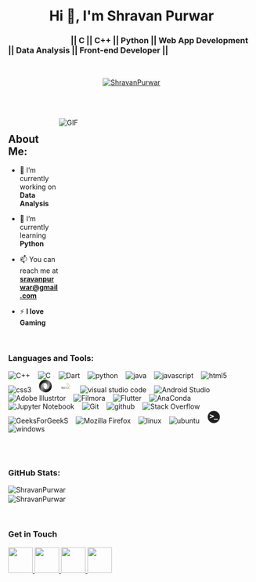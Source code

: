 <h1 align="center">Hi 👋, I'm Shravan Purwar</h1>

###  &nbsp;&nbsp;&nbsp;&nbsp;&nbsp;&nbsp;&nbsp;&nbsp;&nbsp;&nbsp;&nbsp;&nbsp;&nbsp;&nbsp;&nbsp;&nbsp;&nbsp;&nbsp;&nbsp;&nbsp;&nbsp;&nbsp;&nbsp;&nbsp;&nbsp;&nbsp;&nbsp;&nbsp;&nbsp;&nbsp;&nbsp;&nbsp; || C || C++ || Python || Web App Development || Data Analysis || Front-end Developer || 

<br>



<p align="center"> <a href="https://github.com/ryo-ma/github-profile-trophy"><img src="https://github-profile-trophy.vercel.app/?username=ShravanPurwar" alt="ShravanPurwar" /></a> </p>
<br>
<br><br>


<img align="right" height="400" width="400" alt="GIF" src="https://media.giphy.com/media/jRf5fsn8G6YaogAWxn/source.gif" />

## About Me:

- 🔭 I’m currently working on **Data Analysis**

- 🌱 I’m currently learning **Python**

- 📫 You can reach me at **sravanpurwar@gmail.com**

- ⚡  **I love Gaming**

<br>

### Languages and Tools:

 <img alt="C++" width="26px" src="https://img.icons8.com/color/48/000000/c-plus-plus-logo.png" />
 &nbsp;&nbsp;
<img alt="C" width="26px" src="https://img.icons8.com/color/48/000000/c-programming.png" />
&nbsp;&nbsp;
<img alt="Dart" width="26px" src="https://img.icons8.com/color/48/000000/dart.png" />
&nbsp;&nbsp;
<img alt="python" width="26px" src="https://img.icons8.com/color/240/000000/python.png">
&nbsp;&nbsp;
<img alt="java" width="26px" src="https://img.icons8.com/color/240/000000/java-coffee-cup-logo.png">
 &nbsp;&nbsp;
<img alt="javascript" width="26px" src="https://img.icons8.com/color/240/000000/javascript.png" />
 &nbsp;&nbsp;
<img alt="html5" width="26px" src="https://img.icons8.com/color/240/000000/html-5.png">
 &nbsp;&nbsp;
<img alt="css3" width="26px" src="https://img.icons8.com/color/240/000000/css3.png">
 &nbsp;&nbsp;
<img alt="json" width="26px" src="https://raw.githubusercontent.com/github/explore/80688e429a7d4ef2fca1e82350fe8e3517d3494d/topics/json/json.png">
 &nbsp;&nbsp;
<img alt="MySQL" width="26px" src="https://raw.githubusercontent.com/github/explore/80688e429a7d4ef2fca1e82350fe8e3517d3494d/topics/mysql/mysql.png">
 &nbsp;&nbsp;
<img alt="visual studio code" width="26px" src="https://img.icons8.com/fluent/240/000000/visual-studio-code-2019.png" />
 &nbsp;&nbsp;
<img alt="Android Studio" width="26px" src="https://upload.wikimedia.org/wikipedia/commons/thumb/9/95/Android_Studio_Icon_3.6.svg/1900px-Android_Studio_Icon_3.6.svg.png" />
 &nbsp;&nbsp;
<img alt="Adobe Illustrtor" width="26px" src="https://img.icons8.com/color/48/000000/adobe-illustrator.png" />
 &nbsp;&nbsp;
<img alt="Filmora" width="26px" src="https://img.icons8.com/dusk/64/000000/filmora9.png" />
 &nbsp;&nbsp;
<img alt="Flutter" width="26px" src="https://img.icons8.com/color/48/000000/flutter.png" />
 &nbsp;&nbsp;
<img alt="AnaConda" width="26px" src="https://www.clipartkey.com/mpngs/m/227-2271689_transparent-anaconda-logo-png.png">
 &nbsp;&nbsp;&nbsp;&nbsp;
<img alt="Jupyter Notebook" width="26px" src="https://assets-global.website-files.com/5bc7838f11643023e1993a6c/5c802890dd4478f300774b9b_883px-Jupyter_logo.svg.png">
 &nbsp;&nbsp;
<img alt="Git" width="26px" src="https://img.icons8.com/color/240/000000/git.png">
 &nbsp;&nbsp;
<img alt="github" width="26px" src="https://github.githubassets.com/images/modules/logos_page/GitHub-Mark.png">
 &nbsp;&nbsp;
<img alt="Stack Overflow" width="26px" src="https://img.icons8.com/color/48/000000/stackoverflow.png">
 &nbsp;&nbsp;
<img alt="GeeksForGeekS" width="26px" src="https://media.geeksforgeeks.org/wp-content/cdn-uploads/gfg_200X200.png">
 &nbsp;&nbsp;
<img alt="Mozilla Firefox" width="26px" src="https://cdn3.iconfinder.com/data/icons/logos-brands-3/24/logo_brand_brands_logos_firefox-256.png">
 &nbsp;&nbsp;
<img alt="linux" width="26px" src="https://img.icons8.com/color/96/000000/linux.png">
  &nbsp;&nbsp;
<img alt="ubuntu" width="26px" src="https://img.icons8.com/color/96/000000/ubuntu--v1.png">
 &nbsp;&nbsp;
<img alt="terminal" width="26px" src="https://raw.githubusercontent.com/github/explore/80688e429a7d4ef2fca1e82350fe8e3517d3494d/topics/terminal/terminal.png">
 &nbsp;&nbsp;
<img alt="windows" width="26px" src="https://img.icons8.com/color/240/000000/windows-10.png">


<br><br>


### GitHub Stats:

<p><img align="left"  width="400" src="https://github-readme-stats.vercel.app/api/top-langs/?username=ShravanPurwar&layout=compact&theme=dracula" alt="ShravanPurwar" /></p>

<p>&nbsp;<img align="center" src="https://github-readme-stats.vercel.app/api?username=ShravanPurwar&show_icons=true&theme=dracula" alt="ShravanPurwar" /></p>

<br>


### Get in Touch 

<a href="https://twitter.com/Shrav_1708" >
     <img src="https://github.com/paulrobertlloyd/socialmediaicons/blob/main/twitter-48x48.png" width="50" height="52" />
  </a>

  <a href="https://www.instagram.com/shrav_1708/" >
     <img src="https://github.com/paulrobertlloyd/socialmediaicons/blob/main/instagram-48x48.png" width="50" height="52" />
  </a>

  <a href="https://www.linkedin.com/in/shravan-purwar-15a5801a2/">
    <img src="https://github.com/paulrobertlloyd/socialmediaicons/blob/main/linkedin-48x48.png" width="50" height="52"/>
  </a>
  <a href="https://www.facebook.com/shravan.purwar">
    <img src="https://github.com/paulrobertlloyd/socialmediaicons/blob/main/facebook-48x48.png" width="50" height="52"/>
  </a>

<br><br>
